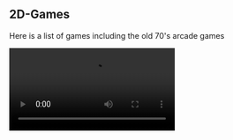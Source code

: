 ## 2D-Games

Here is a list of games including the old 70's arcade games



![Demo](https://gitlab.com/Linuxious/2d-games/master/src/Pong.mp4)